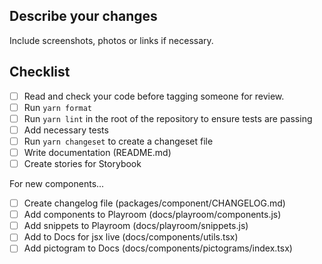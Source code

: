 ## Describe your changes

Include screenshots, photos or links if necessary.

## Checklist

- [ ] Read and check your code before tagging someone for review.
- [ ] Run `yarn format`
- [ ] Run `yarn lint` in the root of the repository to ensure tests are passing
- [ ] Add necessary tests
- [ ] Run `yarn changeset` to create a changeset file
- [ ] Write documentation (README.md)
- [ ] Create stories for Storybook

For new components...

- [ ] Create changelog file (packages/component/CHANGELOG.md)
- [ ] Add components to Playroom (docs/playroom/components.js)
- [ ] Add snippets to Playroom (docs/playroom/snippets.js)
- [ ] Add to Docs for jsx live (docs/components/utils.tsx)
- [ ] Add pictogram to Docs (docs/components/pictograms/index.tsx)
